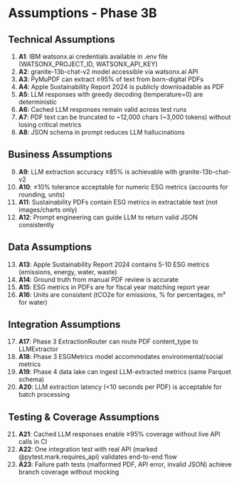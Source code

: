 # Assumptions - Phase 3B

## Technical Assumptions

1. **A1**: IBM watsonx.ai credentials available in .env file (WATSONX_PROJECT_ID, WATSONX_API_KEY)
2. **A2**: granite-13b-chat-v2 model accessible via watsonx.ai API
3. **A3**: PyMuPDF can extract ≥95% of text from born-digital PDFs
4. **A4**: Apple Sustainability Report 2024 is publicly downloadable as PDF
5. **A5**: LLM responses with greedy decoding (temperature=0) are deterministic
6. **A6**: Cached LLM responses remain valid across test runs
7. **A7**: PDF text can be truncated to ~12,000 chars (~3,000 tokens) without losing critical metrics
8. **A8**: JSON schema in prompt reduces LLM hallucinations

## Business Assumptions

9. **A9**: LLM extraction accuracy ≥85% is achievable with granite-13b-chat-v2
10. **A10**: ±10% tolerance acceptable for numeric ESG metrics (accounts for rounding, units)
11. **A11**: Sustainability PDFs contain ESG metrics in extractable text (not images/charts only)
12. **A12**: Prompt engineering can guide LLM to return valid JSON consistently

## Data Assumptions

13. **A13**: Apple Sustainability Report 2024 contains 5-10 ESG metrics (emissions, energy, water, waste)
14. **A14**: Ground truth from manual PDF review is accurate
15. **A15**: ESG metrics in PDFs are for fiscal year matching report year
16. **A16**: Units are consistent (tCO2e for emissions, % for percentages, m³ for water)

## Integration Assumptions

17. **A17**: Phase 3 ExtractionRouter can route PDF content_type to LLMExtractor
18. **A18**: Phase 3 ESGMetrics model accommodates environmental/social metrics
19. **A19**: Phase 4 data lake can ingest LLM-extracted metrics (same Parquet schema)
20. **A20**: LLM extraction latency (<10 seconds per PDF) is acceptable for batch processing

## Testing & Coverage Assumptions

21. **A21**: Cached LLM responses enable ≥95% coverage without live API calls in CI
22. **A22**: One integration test with real API (marked @pytest.mark.requires_api) validates end-to-end flow
23. **A23**: Failure path tests (malformed PDF, API error, invalid JSON) achieve branch coverage without mocking
